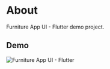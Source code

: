 # About

Furniture App UI - Flutter demo project.

## Demo

![Furniture App UI - Flutter](https://github.com/jay2503/flutter_furniture/blob/master/demo/demo.gif?raw=true "Furniture App UI - Flutter")
